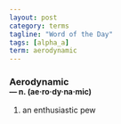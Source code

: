 ```yaml
---
layout: post
category: terms
tagline: "Word of the Day"
tags: [alpha_a]
term: aerodynamic
---
```


<h3>Aerodynamic<br/> <small>&mdash; n. (ae<span>&middot;</span>ro<span>&middot;</span>dy<span>&middot;</span>na<span>&middot;</span>mic)</small></h3>
<p><ol>
<li>an enthusiastic pew</li>
</ol></p>
